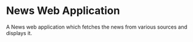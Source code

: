 # News Web Application
A News web application which fetches the news from various sources and displays it.
